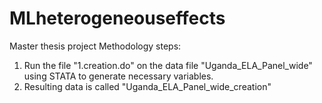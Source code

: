 # MLheterogeneouseffects
Master thesis project
Methodology steps:
1. Run the file  "1.creation.do" on the data file "Uganda_ELA_Panel_wide" using STATA to generate necessary variables. 
2. Resulting data is called "Uganda_ELA_Panel_wide_creation"
